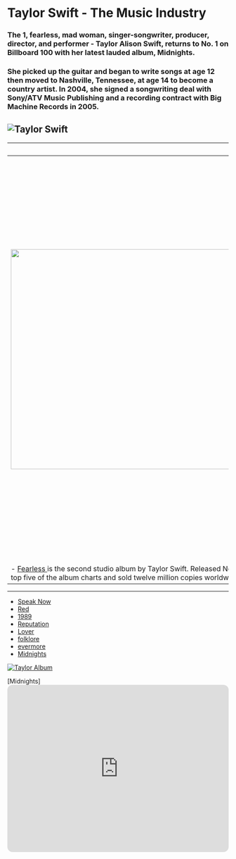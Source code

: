 # Taylor Swift - The Music Industry
### The 1, fearless, mad woman, singer-songwriter, producer, director, and performer - Taylor Alison Swift, returns to No. 1 on Billboard 100 with her latest lauded album, Midnights. 
### She picked up the guitar and began to write songs at age 12 then moved to Nashville, Tennessee, at age 14 to become a country artist. In 2004, she signed a songwriting deal with Sony/ATV Music Publishing and a recording contract with Big Machine Records in 2005.  

![Taylor Swift](https://www.rollingstone.com/wp-content/uploads/2022/10/taylor-swift-midnights-press.jpg?w=1581&h=1054&crop=1)
---
||**DISCOGRAPHY**|
| ----------- | ----------- |
|<img src="[Taylor](https://scontent.xx.fbcdn.net/v/t1.15752-9/316143258_852697289197905_1704580835181417933_n.png?stp=dst-png_p320x320&_nc_cat=111&ccb=1-7&_nc_sid=aee45a&_nc_eui2=AeHzAwXqYxK--Ax-u-ySXXNTeaI0Uf6Goex5ojRR_oah7PlHb8yBCQi8WxQn1JBmR_KSxwFPVZrvO7S90wULTkD7&_nc_ohc=DbND1Zs80JcAX_PdFvh&_nc_ad=z-m&_nc_cid=0&_nc_ht=scontent.xx&oh=03_AdRbZoTGc1PV_0ZVhi6ujcfEQnbRjH6vbvwa9PiPbCAslg&oe=63A383A1)" height=500 width=2500>| - Her debut studio album <a href="https://open.spotify.com/album/5eyZZoQEFQWRHkV2xgAeBw?si=4W34Is6hSIGS6yiwympRNA">Taylor Swift </a> was released on October 24, 2006 - a country record with pop and pop rock elements. The self-titled debut album made her the first female country singer to write or co-write a US platinum-certified album entirely. Taylor Swift was nominated for Album of the Year at the 2008 Academy of Country Music Awards and earned Swift a Grammy nomination for Best New Artist. Having spent 24 weeks at number one on Top Country Albums and peaked at number five on the Billboard 200, Taylor Swift is the longest-charting album of the 2000s decade. 
- <a href="https://open.spotify.com/album/2gP2LMVcIFgVczSJqn340t?si=lK2jkcCYQ_iRiCm_8tLyVQ">Fearless </a> is the second studio album by Taylor Swift. Released November 11, 2008, Fearless is a country pop album that explores themes of romance, heartache, and desires. The album spent eleven weeks atop the U.S. Billboard 200 and was certified Diamond by the Recording Industry Association of America. It peaked in the top five of the album charts and sold twelve million copies worldwide by April 2021.|
 




---


- <a href="https://open.spotify.com/album/6Ar2o9KCqcyYF9J0aQP3au?si=0f01158067114cb6">Speak Now </a>
- <a href="https://open.spotify.com/album/1KVKqWeRuXsJDLTW0VuD29?si=c033640113e944fc">Red </a>
- <a href="https://open.spotify.com/album/1yGbNOtRIgdIiGHOEBaZWf?si=12f773d7ffd74463">1989 </a>
- <a href="https://open.spotify.com/album/6DEjYFkNZh67HP7R9PSZvv?si=1c2b72d3b4a64746">Reputation </a>
- <a href="https://open.spotify.com/album/1NAmidJlEaVgA3MpcPFYGq?si=a97392dfca864f8b">Lover </a>
- <a href="https://open.spotify.com/album/1pzvBxYgT6OVwJLtHkrdQK?si=499bb3f6b8054daf">folklore </a>
- <a href="https://open.spotify.com/album/6AORtDjduMM3bupSWzbTSG?si=3bc947f1fac3494d">evermore </a>
- <a href="https://open.spotify.com/album/151w1FgRZfnKZA9FEcg9Z3?si=5c1b5ec01d8140bf">Midnights </a>

[![Taylor Album](https://user-images.githubusercontent.com/118233838/203084208-730271f2-7bfe-47bd-9b26-f808db86a2ca.png)](https://open.spotify.com/album/4hDok0OAJd57SGIT8xuWJH)

[Midnights]<iframe style="border-radius:12px" src="https://open.spotify.com/embed/album/4894htPwC6zoiuTqUQwn4I?utm_source=generator" width="100%" height="380" frameBorder="0" allowfullscreen="" allow="autoplay; clipboard-write; encrypted-media; fullscreen; picture-in-picture" loading="lazy"></iframe>



